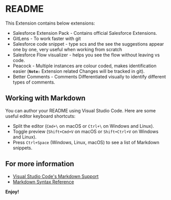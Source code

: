 # README

This Extension contains below extensions:

* Salesforce Extension Pack - Contains official Salesforce Extensions.
* GitLens - To work faster with git
* Salesforce code snippet - type scs and the see the suggestions appear one by one, very useful when working from scratch
* Salesforce Flow visualizer - helps you see the flow without leaving vs code.
* Peacock - Multiple instances are colour coded, makes identification easier (**`Note:`** Extension related Changes will be tracked in git).
* Better Comments - Comments Differentiated visually to identify different types of comments.

## Working with Markdown

You can author your README using Visual Studio Code. Here are some useful editor keyboard shortcuts:

* Split the editor (`Cmd+\` on macOS or `Ctrl+\` on Windows and Linux).
* Toggle preview (`Shift+Cmd+V` on macOS or `Shift+Ctrl+V` on Windows and Linux).
* Press `Ctrl+Space` (Windows, Linux, macOS) to see a list of Markdown snippets.

## For more information

* [Visual Studio Code's Markdown Support](http://code.visualstudio.com/docs/languages/markdown)
* [Markdown Syntax Reference](https://help.github.com/articles/markdown-basics/)

**Enjoy!**
